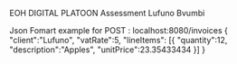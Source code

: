 EOH DIGITAL PLATOON Assessment Lufuno Bvumbi

Json Fomart example for POST : localhost:8080/invoices
{
"client":"Lufuno",
"vatRate":5,
"lineItems": [{
    "quantity":12,
    "description":"Apples",
    "unitPrice":23.35433434
  }]
}
